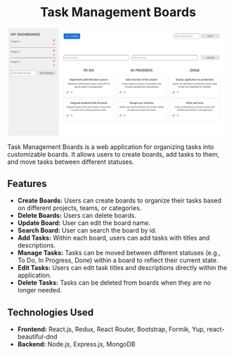 <h1 align="center">Task Management Boards</h1>

<p align="center">
<img src="assets/prev.jpg" width="500">
</p>

Task Management Boards is a web application for organizing tasks into customizable boards. It allows users to create boards, add tasks to them, and move tasks between different statuses.

## Features

- **Create Boards:** Users can create boards to organize their tasks based on different projects, teams, or categories.
- **Delete Boards:** Users can delete boards.
- **Update Board:** User can edit the board name.
- **Search Board:** User can search the board by id.
- **Add Tasks:** Within each board, users can add tasks with titles and descriptions.
- **Manage Tasks:** Tasks can be moved between different statuses (e.g., To Do, In Progress, Done) within a board to reflect their current state.
- **Edit Tasks:** Users can edit task titles and descriptions directly within the application.
- **Delete Tasks:** Tasks can be deleted from boards when they are no longer needed.

## Technologies Used

- **Frontend:** React.js, Redux, React Router, Bootstrap, Formik, Yup, react-beautiful-dnd
- **Backend:** Node.js, Express.js, MongoDB


